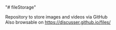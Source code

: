 "# fileStorage" 

Repository to store images and videos via GitHub<br>
Also browsable on https://discusser.github.io/files/
